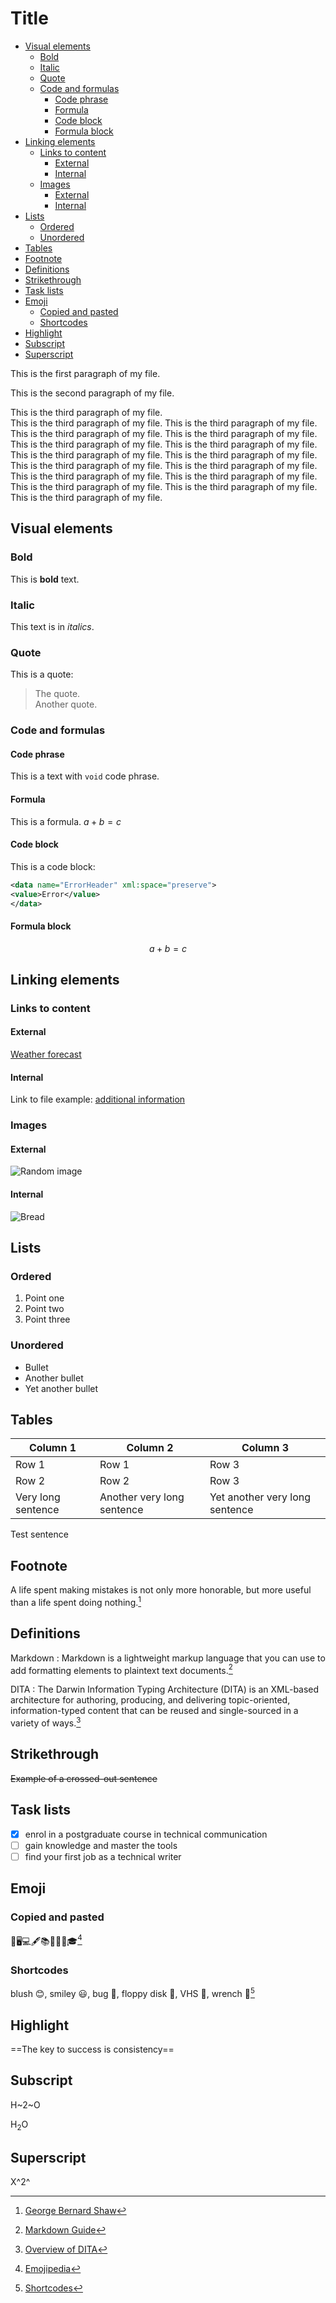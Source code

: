 # Title <!-- omit in toc -->

- [Visual elements](#visual-elements)
  - [Bold](#bold)
  - [Italic](#italic)
  - [Quote](#quote)
  - [Code and formulas](#code-and-formulas)
    - [Code phrase](#code-phrase)
    - [Formula](#formula)
    - [Code block](#code-block)
    - [Formula block](#formula-block)
- [Linking elements](#linking-elements)
  - [Links to content](#links-to-content)
    - [External](#external)
    - [Internal](#internal)
  - [Images](#images)
    - [External](#external-1)
    - [Internal](#internal-1)
- [Lists](#lists)
  - [Ordered](#ordered)
  - [Unordered](#unordered)
- [Tables](#tables)
- [Footnote](#footnote)
- [Definitions](#definitions)
- [Strikethrough](#strikethrough)
- [Task lists](#task-lists)
- [Emoji](#emoji)
  - [Copied and pasted](#copied-and-pasted)
  - [Shortcodes](#shortcodes)
- [Highlight](#highlight)
- [Subscript](#subscript)
- [Superscript](#superscript)


This is the first paragraph of my file.

This is the second paragraph of my file.

This is the third paragraph of my file.  
This is the third paragraph of my file. This is the third paragraph of my file. This is the third paragraph of my file. This is the third paragraph of my file. This is the third paragraph of my file. This is the third paragraph of my file. This is the third paragraph of my file. This is the third paragraph of my file. This is the third paragraph of my file. This is the third paragraph of my file. This is the third paragraph of my file. This is the third paragraph of my file. This is the third paragraph of my file. This is the third paragraph of my file. This is the third paragraph of my file. 

## Visual elements

### Bold

This is **bold** text.

### Italic

This text is in *italics*. 

### Quote

This is a quote: 
> The quote.  
> Another quote.

### Code and formulas

#### Code phrase 

This is a text with `void` code phrase.


#### Formula

This is a formula. $a+b=c$

#### Code block

This is a code block: 

```xml
<data name="ErrorHeader" xml:space="preserve">
<value>Error</value>
</data>
```

#### Formula block

$$
a+b=c
$$

## Linking elements

### Links to content

#### External

[Weather forecast](https://www.meteo.pl/)

#### Internal 

 Link to file example: [additional information](reference.md)

### Images

#### External 

 ![Random image]( https://picsum.photos/350)

#### Internal

 ![Bread](Bread.jpg "Bread")

## Lists

### Ordered 

1. Point one 
2. Point two 
3. Point three

### Unordered 

* Bullet 
* Another bullet
* Yet another bullet


## Tables 

| Column 1           | Column 2                   | Column 3                       |
| ------------------ | -------------------------- | ------------------------------ |
| Row 1              | Row 1                      | Row 3                          |
| Row 2              | Row 2                      | Row 3                          |
| Very long sentence | Another very long sentence | Yet another very long sentence |

Test sentence

## Footnote 

A life spent making mistakes is not only more honorable, but more useful than a life spent doing nothing.[^1]

[^1]: [George Bernard Shaw](https://www.brainyquote.com/quotes/george_bernard_shaw_102967)

## Definitions 

Markdown
: Markdown is a lightweight markup language that you can use to add formatting elements to plaintext text documents.[^2]

[^2]: [Markdown Guide](https://www.markdownguide.org/getting-started/)

DITA
: The Darwin Information Typing Architecture (DITA) is an XML-based architecture for authoring, producing, and delivering topic-oriented, information-typed content that can be reused and single-sourced in a variety of ways.[^3]

[^3]: [Overview of DITA](https://dita-lang.org/dita/archspec/base/introduction-to-dita)

## Strikethrough

~~Example of a crossed-out sentence~~

## Task lists

- [X] enrol in a postgraduate course in technical communication
- [ ] gain knowledge and master the tools
- [ ] find your first job as a technical writer

## Emoji

### Copied and pasted

📖🖥️💻🖋️📚👨🏻‍🎓🎓[^4]

[^4]: [Emojipedia](https://emojipedia.org/)

### Shortcodes

blush :blush:, smiley :smiley:, bug :bug:, floppy disk :floppy_disk:, VHS :vhs:, wrench :wrench:[^5]

[^5]: [Shortcodes](https://gist.github.com/rxaviers/7360908)

## Highlight

==The key to success is consistency==

## Subscript

H~2~O

H<sub>2</sub>O

## Superscript

X^2^






